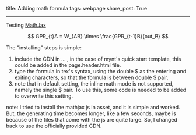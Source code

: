 title: Adding math formula
tags: webpage
share_post: True

---

Testing <a href="https://www.mathjax.org" target="_blank">MathJax</a>

$$ GPR_{t}A = W_{AB} \times \frac{GPR_{t-1}B}{out_B} $$

The "installing" steps is simple:

1. include the CDN in <head> ... </head>, in the case of mynt's quick start template, this could be added in the page.header.html file.
2. type the formula in tex's syntax, using the double $ as the entering and exiting characters, so that the formula is between double $ pair. 
3. note that in default setting, the inline math mode is not supported, namely the single $ pair. To use this, some code is needed to be added to overwrite this setting. 

note: I tried to install the mathjax js in asset, and it is simple and worked. But, the generating time becomes longer, like a few seconds, maybe is because of the files that come with the js are quite large. So, I changed back to use the officially provided CDN. 
